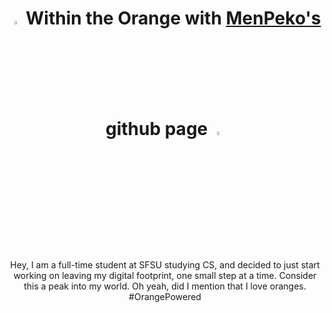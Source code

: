 <h1 align="center"> <img src="https://giphy.com/gifs/meister-hq-reaction-cheri-meisterhq-1HHa2DStqjOm2BLqAR" width="4%"> Within the Orange with <a href="https://imp.works" target="_blank">MenPeko's</a> github page <img src="ttps://giphy.com/gifs/meister-hq-reaction-cheri-meisterhq-1HHa2DStqjOm2BLqAR" width="4%"> </h1>
<br>
<p align="center">
Hey, I am a full-time student at SFSU studying CS, and decided to just start working on leaving my digital footprint, one small step at a time. Consider this a peak into my world. Oh yeah, did I mention that I love oranges. #OrangePowered
</p>
